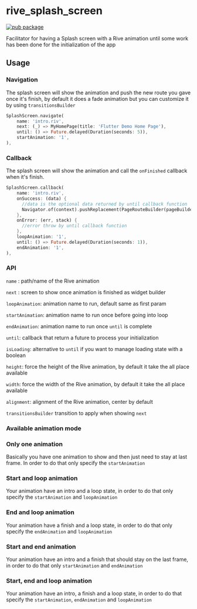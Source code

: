 # rive_splash_screen

[![pub package](https://img.shields.io/pub/v/rive_splash_screen.svg)](https://pub.dartlang.org/packages/rive_splash_screen)

Facilitator for having a Splash screen with a Rive animation until some work has been done for the initialization of the app

## Usage

### Navigation

The splash screen will show the animation and push the new route you gave once it's finish, by default it does a fade animation but you can customize it by using `transitionsBuilder`

```dart
SplashScreen.navigate(
    name: 'intro.riv',
    next: (_) => MyHomePage(title: 'Flutter Demo Home Page'),
    until: () => Future.delayed(Duration(seconds: 5)),
    startAnimation: '1',
),
```

### Callback

The splash screen will show the animation and call the `onFinished` callback when it's finish.

```dart
SplashScreen.callback(
    name: 'intro.riv',
    onSuccess: (data) {
      //data is the optional data returned by until callback function
      Navigator.of(context).pushReplacement(PageRouteBuilder(pageBuilder: (_,__,___) => MyHomePage(title: 'Flutter Demo Home Page')));
    },
    onError: (err, stack) {
      //error throw by until callback function
    },
    loopAnimation: '1',
    until: () => Future.delayed(Duration(seconds: 1)),
    endAnimation: '1',
),
```

### API 

`name` : path/name of the Rive animation

`next` : screen to show once animation is finished as widget builder

`loopAnimation`: animation name to run, default same as first param

`startAnimation`: animation name to run once before going into loop

`endAnimation`: animation name to run once `until` is complete

`until`: callback that return a future to process your initialization

`isLoading`: alternative to `until` if you want to manage loading state with a boolean

`height`: force the height of the Rive animation, by default it take the all place available

`width`: force the width of the Rive animation, by default it take the all place available

`alignment`: alignment of the Rive animation, center by default

`transitionsBuilder` transition to apply when showing `next`

### Available animation mode

### Only one animation 
Basically you have one animation to show and then just need to stay at last frame. In order to do that only specify the `startAnimation` 

### Start and loop animation 
Your animation have an intro and a loop state, in order to do that only specify the `startAnimation` and `loopAnimation`

### End and loop animation 
Your animation have a finish and a loop state, in order to do that only specify the `endAnimation` and `loopAnimation`

### Start and end animation 
Your animation have an intro and a finish that should stay on the last frame, in order to do that only `startAnimation` and `endAnimation`

### Start, end and loop animation 
Your animation have an intro, a finish and a loop state, in order to do that specify the `startAnimation`, `endAnimation` and `loopAnimation`
